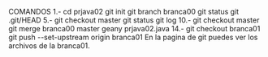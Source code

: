 COMANDOS
1.-
cd prjava02
 git init
git branch branca00
git status
git .git/HEAD
5.-
git checkout master
git status
git log 
10.-
git checkout master
git merge branca00 master
geany prjava02.java
14.-
git checkout branca01
git push --set-upstream origin branca01
En la pagina de git puedes ver los archivos de la branca01.
